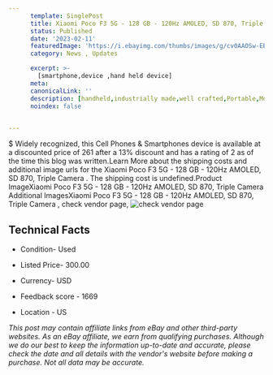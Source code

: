 ```yaml
---
      template: SinglePost
      title: Xiaomi Poco F3 5G - 128 GB - 120Hz AMOLED, SD 870, Triple Camera 
      status: Published
      date: '2023-02-11'
      featuredImage: 'https://i.ebayimg.com/thumbs/images/g/cv0AAOSw-EBj1qvA/s-l225.jpg'
      category: News , Updates

      excerpt: >-
        [smartphone,device ,hand held device]
      meta:
      canonicalLink: ''
      description: [handheld,industrially made,well crafted,Portable,Mobile,Compact,Convenient,Lightweight,Maneuverable,Man-portable,Miniature,Carriable,Hand-held,Light,Holdable,Transportable,Mobile device,Pocket-sized,On-the-go,Wireless,Cordless,Compact size,Convenient size, smartphone,device ,hand held device]
      noindex: false

        
---
```

$
    Widely recognized, this Cell Phones & Smartphones device is available at a discounted price of 261 after a 13% discount and has a rating of 2 as of the time this blog was written.Learn More about the shipping costs and additional image urls for the Xiaomi Poco F3 5G - 128 GB - 120Hz AMOLED, SD 870, Triple Camera . The shipping cost is undefined.Product ImageXiaomi Poco F3 5G - 128 GB - 120Hz AMOLED, SD 870, Triple Camera Additional ImagesXiaomi Poco F3 5G - 128 GB - 120Hz AMOLED, SD 870, Triple Camera , check vendor page, ![check vendor page](https://origin-galleryplus.ebayimg.com/ws/web/234884102235_2_0_1/225x225.jpg,https://origin-galleryplus.ebayimg.com/ws/web/234884102235_3_0_1/225x225.jpg,https://origin-galleryplus.ebayimg.com/ws/web/234884102235_4_0_1/225x225.jpg,https://origin-galleryplus.ebayimg.com/ws/web/234884102235_5_0_1/225x225.jpg,https://origin-galleryplus.ebayimg.com/ws/web/234884102235_6_0_1/225x225.jpg,https://origin-galleryplus.ebayimg.com/ws/web/234884102235_7_0_1/225x225.jpg)
    
    

 ## Technical Facts 



     
      

 - Condition- Used 


      

 - Listed Price- 300.00 


      

 - Currency- USD 


      

 - Feedback score - 1669 


      

 - Location - US 


      
      

 *_This post may contain affiliate links from eBay and other third-party websites. As an eBay affiliate, we earn from qualifying purchases. Although we do our best to keep the information up-to-date and accurate, please check the date and all details with the vendor's website before making a purchase. Not all data may be accurate._*



    
    
    
    
    